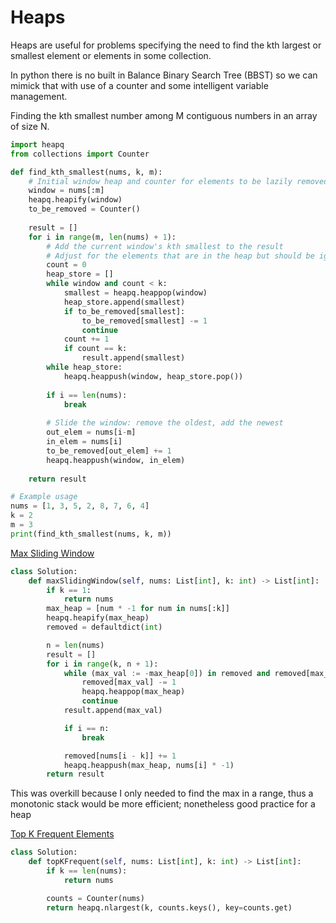 # Heaps

Heaps are useful for problems specifying the need to find the kth largest or smallest element or elements in some collection.

In python there is no built in Balance Binary Search Tree (BBST) so we can mimick that with use of a counter and some intelligent variable management.

Finding the kth smallest number among M contiguous numbers in an array of size N.
```python
import heapq
from collections import Counter

def find_kth_smallest(nums, k, m):
    # Initial window heap and counter for elements to be lazily removed
    window = nums[:m]
    heapq.heapify(window)
    to_be_removed = Counter()
    
    result = []
    for i in range(m, len(nums) + 1):
        # Add the current window's kth smallest to the result
        # Adjust for the elements that are in the heap but should be ignored
        count = 0
        heap_store = []
        while window and count < k:
            smallest = heapq.heappop(window)
            heap_store.append(smallest)
            if to_be_removed[smallest]:
                to_be_removed[smallest] -= 1
                continue
            count += 1
            if count == k:
                result.append(smallest)
        while heap_store:
            heapq.heappush(window, heap_store.pop())
        
        if i == len(nums):
            break
        
        # Slide the window: remove the oldest, add the newest
        out_elem = nums[i-m]
        in_elem = nums[i]
        to_be_removed[out_elem] += 1
        heapq.heappush(window, in_elem)
    
    return result

# Example usage
nums = [1, 3, 5, 2, 8, 7, 6, 4]
k = 2
m = 3
print(find_kth_smallest(nums, k, m))
```

[Max Sliding Window](https://leetcode.com/problems/sliding-window-maximum/)

```python
class Solution:
    def maxSlidingWindow(self, nums: List[int], k: int) -> List[int]:
        if k == 1:
            return nums
        max_heap = [num * -1 for num in nums[:k]]
        heapq.heapify(max_heap)
        removed = defaultdict(int)

        n = len(nums)
        result = []
        for i in range(k, n + 1):
            while (max_val := -max_heap[0]) in removed and removed[max_val]:
                removed[max_val] -= 1
                heapq.heappop(max_heap)
                continue
            result.append(max_val)

            if i == n:
                break

            removed[nums[i - k]] += 1
            heapq.heappush(max_heap, nums[i] * -1)
        return result
```

This was overkill because I only needed to find the max in a range, thus a monotonic stack would be more efficient; nonetheless good practice for a heap


[Top K Frequent Elements](https://leetcode.com/problems/top-k-frequent-elements)

```python
class Solution:
    def topKFrequent(self, nums: List[int], k: int) -> List[int]:
        if k == len(nums):
            return nums 

        counts = Counter(nums)
        return heapq.nlargest(k, counts.keys(), key=counts.get)
```
